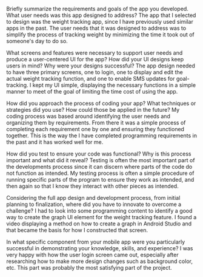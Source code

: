 Briefly summarize the requirements and goals of the app you developed. What user needs was this app designed to address?
The app that I selected to design was the weight tracking app, since I have previously used similar apps in the past. The user needs that it was designed to address was to simplify the process of tracking weight by minimizing the time it took out of someone's day to do so.

What screens and features were necessary to support user needs and produce a user-centered UI for the app? How did your UI designs keep users in mind? Why were your designs successful?
The app design needed to have three primary screens, one to login, one to display and edit the actual weight tracking function, and one to enable SMS updates for goal-tracking. I kept my UI simple, displaying the necessary functions in a simple manner to meet of the goal of limiting the time cost of using the app.

How did you approach the process of coding your app? What techniques or strategies did you use? How could those be applied in the future?
My coding process was based around identifying the user needs and organizing them by requirements. From there it was a simple process of completing each requirement one by one and ensuring they functioned together. This is the way the I have completed programming requirements in the past and it has worked well for me.

How did you test to ensure your code was functional? Why is this process important and what did it reveal?
Testing is often the most important part of the developments process since it can discern where parts of the code do not function as intended. My testing process is often a simple procedure of running specific parts of the program to ensure they work as intended, and then again so that I know they interact with other pieces as intended.

Considering the full app design and development process, from initial planning to finalization, where did you have to innovate to overcome a challenge?
I had to look into some programming content to identify a good way to create the graph UI element for the weight tracking feature. I found a video displaying a method on how to create a graph in Android Studio and that became the basis for how I constructed that screen.

In what specific component from your mobile app were you particularly successful in demonstrating your knowledge, skills, and experience?
I was very happy with how the user login screen came out, especially after researching how to make more design changes such as background color, etc. This part was probably the most satisfying part of the project.
